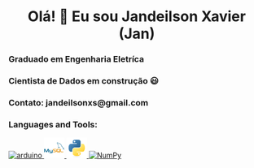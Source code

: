 <h1 align="center">Olá! 👋 Eu sou Jandeilson Xavier (Jan)</h1>
<h3 align="left">Graduado em Engenharia Eletríca</h3>
<h3 align="left">Cientista de Dados em construção 😃</h3>

<h3 align="left">Contato: jandeilsonxs@gmail.com</h3>

<h3 align="left">Languages and Tools:</h3>
<p align="left"> <a href="https://www.arduino.cc/" target="_blank" rel="noreferrer"> <img src="https://cdn.worldvectorlogo.com/logos/arduino-1.svg" alt="arduino" width="40" height="40"/> </a> <a href="https://www.mysql.com/" target="_blank" rel="noreferrer"> <img src="https://raw.githubusercontent.com/devicons/devicon/master/icons/mysql/mysql-original-wordmark.svg" alt="mysql" width="40" height="40"/> </a> <a href="https://www.python.org" target="_blank" rel="noreferrer"> <img src="https://raw.githubusercontent.com/devicons/devicon/master/icons/python/python-original.svg" alt="python" width="40" height="40"/> </a> 
<a align="left"> <a href="https://www.bitmaker.com.br/" target="_blank" rel="noreferrer"> <img src="https://raw.githubusercontent.com/gilbarbara/logos/f133ea921b012052000964e3feb023b57146895b/logos/c.svg" alt="NumPy" width="40" height="40"/></a>  
</p>
